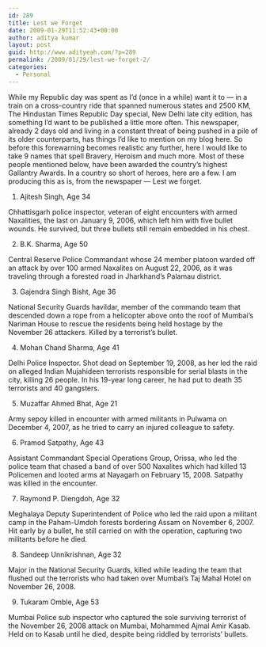 ```yaml
---
id: 289
title: Lest we Forget
date: 2009-01-29T11:52:43+00:00
author: aditya kumar
layout: post
guid: http://www.adityeah.com/?p=289
permalink: /2009/01/29/lest-we-forget-2/
categories:
  - Personal
---
```

While my Republic day was spent as I&#8217;d (once in a while) want it to &#8212; in a train on a cross-country ride that spanned numerous states and 2500 KM, The Hindustan Times Republic Day special, New Delhi late city edition, has something I&#8217;d want to be published a little more often. This newspaper, already 2 days old and living in a constant threat of being pushed in a pile of its older counterparts, has things I&#8217;d like to mention on my blog here. So before this forewarning becomes realistic any further, here I would like to take 9 names that spell Bravery, Heroism and much more. Most of these people mentioned below, have been awarded the country&#8217;s highest Gallantry Awards. In a country so short of heroes, here are a few. I am producing this as is, from the newspaper &#8212; Lest we forget.

1. Ajitesh Singh, Age 34

Chhattisgarh police inspector, veteran of eight encounters with armed Naxalities, the last on January 9, 2006, which left him with five bullet wounds. He survived, but three bullets still remain embedded in his chest.

2. B.K. Sharma, Age 50

Central Reserve Police Commandant whose 24 member platoon warded off an attack by over 100 armed Naxalites on August 22, 2006, as it was traveling through a forested road in Jharkhand&#8217;s Palamau district.

3. Gajendra Singh Bisht, Age 36

National Security Guards havildar, member of the commando team that descended down a rope from a helicopter above onto the roof of Mumbai&#8217;s Nariman House to rescue the residents being held hostage by the November 26 attackers. Killed by a terrorist&#8217;s bullet.

4. Mohan Chand Sharma, Age 41

Delhi Police Inspector. Shot dead on September 19, 2008, as her led the raid on alleged Indian Mujahideen terrorists responsible for serial blasts in the city, killing 26 people. In his 19-year long career, he had put to death 35 terrorists and 40 gangsters.

5. Muzaffar Ahmed Bhat, Age 21

Army sepoy killed in encounter with armed militants in Pulwama on December 4, 2007, as he tried to carry an injured colleague to safety.

6. Pramod Satpathy, Age 43

Assistant Commandant Special Operations Group, Orissa, who led the police team that chased a band of over 500 Naxalites which had killed 13 Policemen and looted arms at Nayagarh on February 15, 2008. Satpathy was killed in the encounter. 

7. Raymond P. Diengdoh, Age 32

Meghalaya Deputy Superintendent of Police who led the raid upon a militant camp in the Paham-Umdoh forests bordering Assam on November 6, 2007. Hit early by a bullet, he still carried on with the operation, capturing two militants before he died.

8. Sandeep Unnikrishnan, Age 32

Major in the National Security Guards, killed while leading the team that flushed out the terrorists who had taken over Mumbai&#8217;s Taj Mahal Hotel on November 26, 2008.

9. Tukaram Omble, Age 53

Mumbai Police sub inspector who captured the sole surviving terrorist of the November 26, 2008 attack on Mumbai, Mohammed Ajmal Amir Kasab. Held on to Kasab until he died, despite being riddled by terrorists&#8217; bullets.